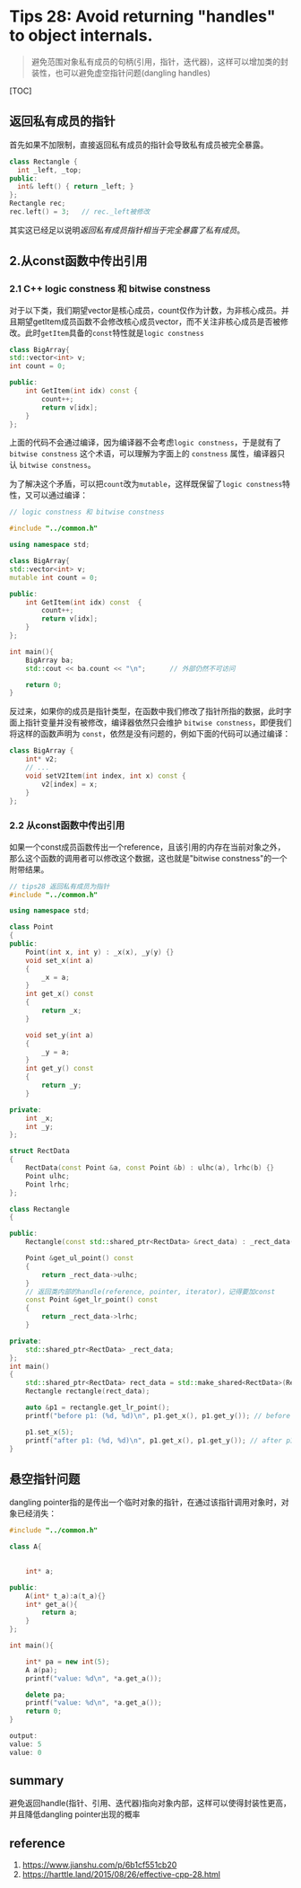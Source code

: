 # Tips 28: Avoid returning "handles" to object internals.

> 避免范围对象私有成员的句柄(引用，指针，迭代器)，这样可以增加类的封装性，也可以避免虚空指针问题(dangling handles)

[TOC]

## 返回私有成员的指针
首先如果不加限制，直接返回私有成员的指针会导致私有成员被完全暴露。
```cpp
class Rectangle {
  int _left, _top;
public:
  int& left() { return _left; }
};
Rectangle rec;
rec.left() = 3;   // rec._left被修改
```
其实这已经足以说明*返回私有成员指针相当于完全暴露了私有成员*。





## 2.从const函数中传出引用

### 2.1 C++ logic constness 和 bitwise constness
对于以下类，我们期望vector是核心成员，count仅作为计数，为非核心成员。并且期望getItem成员函数不会修改核心成员vector，而不关注非核心成员是否被修改。此时`getItem`具备的`const`特性就是`logic constness`

```cpp
class BigArray{
std::vector<int> v;
int count = 0;

public:
    int GetItem(int idx) const {
        count++;
        return v[idx];
    }
};
```

上面的代码不会通过编译，因为编译器不会考虑`logic constness`，于是就有了 `bitwise constness` 这个术语，可以理解为字面上的 `constness` 属性，编译器只认 `bitwise constness`。

为了解决这个矛盾，可以把`count`改为`mutable`，这样既保留了`logic constness`特性，又可以通过编译：

```cpp
// logic constness 和 bitwise constness

#include "../common.h"

using namespace std;

class BigArray{
std::vector<int> v;
mutable int count = 0;

public:
    int GetItem(int idx) const  {
        count++;
        return v[idx];
    }
};

int main(){
    BigArray ba;
    std::cout << ba.count << "\n";      // 外部仍然不可访问

    return 0;
}

```

反过来，如果你的成员是指针类型，在函数中我们修改了指针所指的数据，此时字面上指针变量并没有被修改，编译器依然只会维护 `bitwise constness`，即便我们将这样的函数声明为 `const`，依然是没有问题的，例如下面的代码可以通过编译：

```cpp
class BigArray {
    int* v2;
    // ...
    void setV2Item(int index, int x) const {
        v2[index] = x;
    }
};
```






### 2.2 从const函数中传出引用
如果一个const成员函数传出一个reference，且该引用的内存在当前对象之外，那么这个函数的调用者可以修改这个数据，这也就是"bitwise constness"的一个附带结果。

```cpp
// tips28 返回私有成员为指针
#include "../common.h"

using namespace std;

class Point
{
public:
    Point(int x, int y) : _x(x), _y(y) {}
    void set_x(int a)
    {
        _x = a;
    }
    int get_x() const
    {
        return _x;
    }

    void set_y(int a)
    {
        _y = a;
    }
    int get_y() const
    {
        return _y;
    }

private:
    int _x;
    int _y;
};

struct RectData
{
    RectData(const Point &a, const Point &b) : ulhc(a), lrhc(b) {}
    Point ulhc;
    Point lrhc;
};

class Rectangle
{

public:
    Rectangle(const std::shared_ptr<RectData> &rect_data) : _rect_data(rect_data) {}

    Point &get_ul_point() const
    {
        return _rect_data->ulhc;
    }
    // 返回类内部的handle(reference, pointer, iterator)，记得要加const
    const Point &get_lr_point() const
    {
        return _rect_data->lrhc;
    }

private:
    std::shared_ptr<RectData> _rect_data;
};
int main()
{
    std::shared_ptr<RectData> rect_data = std::make_shared<RectData>(RectData({0, 0}, {100, 100}));
    Rectangle rectangle(rect_data);

    auto &p1 = rectangle.get_lr_point();
    printf("before p1: (%d, %d)\n", p1.get_x(), p1.get_y()); // before p1: (100, 100)

    p1.set_x(5);
    printf("after p1: (%d, %d)\n", p1.get_x(), p1.get_y()); // after p1: (5, 100)
}
```

## 悬空指针问题
dangling pointer指的是传出一个临时对象的指针，在通过该指针调用对象时，对象已经消失：

```cpp
#include "../common.h"

class A{
    

    int* a;

public:
    A(int* t_a):a(t_a){}
    int* get_a(){
        return a;
    }
};

int main(){

    int* pa = new int(5);
    A a(pa);
    printf("value: %d\n", *a.get_a());

    delete pa;
    printf("value: %d\n", *a.get_a());
    return 0;
}

output:
value: 5
value: 0
```



## summary
避免返回handle(指针、引用、迭代器)指向对象内部，这样可以使得封装性更高，并且降低dangling pointer出现的概率

## reference

1. https://www.jianshu.com/p/6b1cf551cb20
2. https://harttle.land/2015/08/26/effective-cpp-28.html


